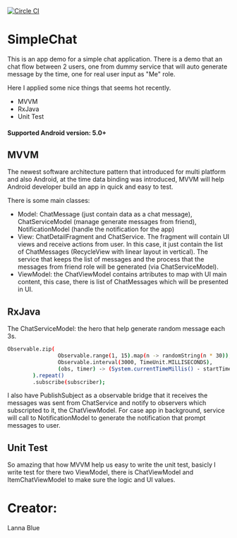 [![Circle CI](https://img.shields.io/circleci/project/github/lannablue89/SimpleChat.svg?style=flat-square)](https://circleci.com/gh/lannablue89/SimpleChat)


# SimpleChat

This is an app demo for a simple chat application. There is a demo that an chat flow between 2 users, one from dummy service that will auto generate message by the time, one for real user input as "Me" role.

Here I applied some nice things that seems hot recently.

- MVVM
- RxJava
- Unit Test

#### Supported Android version: 5.0+

## MVVM

The newest software architecture pattern that introduced for multi platform and also Android, at the time data binding was introduced, MVVM will help Android developer build an app in quick and easy to test. 

There is some main classes:

- Model: ChatMessage (just contain data as a chat message), ChatServiceModel (manage generate messages from friend), NotificationModel (handle the notification for the app)
- View: ChatDetailFragment and ChatService. The fragment will contain UI views and receive actions from user. In this case, it just contain the list of ChatMessages (RecycleView with linear layout in vertical). The service that keeps the list of messages and the process that the messages from friend role will be generated (via ChatServiceModel).
- ViewModel: the ChatViewModel contains artributes to map with UI main content, this case, there is list of ChatMessages which will be presented in UI.

## RxJava

The ChatServiceModel: the hero that help generate random message each 3s.

```sh
Observable.zip(
                Observable.range(1, 15).map(n -> randomString(n * 30)),
                Observable.interval(3000, TimeUnit.MILLISECONDS),
                (obs, timer) -> (System.currentTimeMillis() - startTime) + "ms: " + obs
        ).repeat()
        .subscribe(subscriber);
```

I also have PublishSubject as a observable bridge that it receives the messages was sent from ChatService and notify to observers which subscripted to it, the ChatViewModel. For case app in background, service will call to NotificationModel to generate the notification that prompt messages to user.


## Unit Test
So amazing that how MVVM help us easy to write the unit test, basicly I write test for there two ViewModel, there is ChatViewModel and ItemChatViewModel to make sure the logic and UI values.


# Creator:
Lanna Blue
